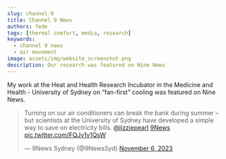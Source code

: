 ```yaml
---
slug: channel-9
title: Channel 9 News
authors: fede
tags: [thermal comfort, media, research]
keywords: 
  - channel 9 news
  - air movement
image: assets/img/website_screenshot.png
description: Our research was featured on Nine News
---
```


My work at the Heat and Health Research Incubator in the Medicine and Health - University of Sydney on “fan-first” cooling was featured on Nine News.

<blockquote class="twitter-tweet"><p lang="en" dir="ltr">Turning on our air conditioners can break the bank during summer – but scientists at the University of Sydney have developed a simple way to save on electricity bills. <a href="https://twitter.com/lizziepearl?ref_src=twsrc%5Etfw">@lizziepearl</a> <a href="https://twitter.com/hashtag/9News?src=hash&amp;ref_src=twsrc%5Etfw">9News</a> <a href="https://t.co/FQJv1v1QsW">pic.twitter.com/FQJv1v1QsW</a></p>&mdash; 9News Sydney (@9NewsSyd) <a href="https://twitter.com/9NewsSyd/status/1721435856815173842?ref_src=twsrc%5Etfw">November 6, 2023</a></blockquote> <script async src="https://platform.twitter.com/widgets.js" charset="utf-8"></script>